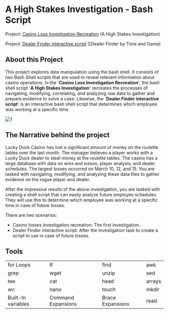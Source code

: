# A High Stakes Investigation - Bash Script

Project: [Casino Loss Investigation Recreation](/Casino%20Loss%20Investigation%20Recreation.md) (A High Stakes Investigation)

Project: [Dealer Finder interactive script](/Dealer%20Finder%20interactive%20script.md) ([Dealer Finder by Time and Game)


## About this Project

This project explores data manipulation using the bash shell. It consists of two Bash Shell scripts that are used to reveal relevant information about casino operations. In the '**Casino Loss Investigation Recreation**', the bash shell script '**A High Stakes Investigation**' recreates the processes of navigating, modifying, correlating, and analyzing raw data to gather and prepare evidence to solve a case. Likewise, the '**Dealer Finder interactive script**' is an interactive bash shell script that determines which employee was working at a specific time.

![1]()

## The Narrative behind the project

Lucky Duck Casino has lost a significant amount of money on the roulette tables over the last month. The manager believes a player works with a Lucky Duck dealer to steal money at the roulette tables. The casino has a large database with data on wins and losses, player analysis, and dealer schedules. The largest losses occurred on March 10, 12, and 15. You are tasked with navigating, modifying, and analyzing these data files to gather evidence on the rogue player and dealer.

After the impressive results of the above investigation, you are tasked with creating a shell script that can easily analyze future employee schedules. They will use this to determine which employee was working at a specific time in case of future losses.

There are two scenarios:
- Casino losses investigation recreation: The first investigation.
- Dealer Finder interactive script: After the investigation task to create a script to use in case of future losses.

## Tools

|||||
|---|---|---|---|
| for Loops | If | find | awk |
| grep | wget | unzip | sed |
| tee | cat | head | arrays |
| wc | nano | touch | mkdir |
| Built-In variables | Command Expansions | Brace Expansions | read |









